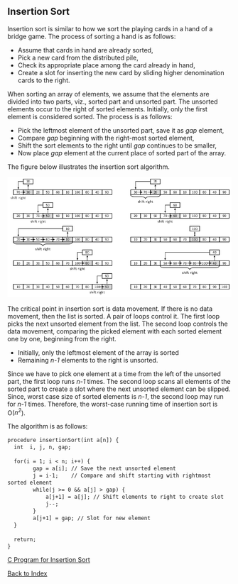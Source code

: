 ## Insertion Sort

Insertion sort is similar to how we sort the playing cards in a hand of a bridge game. The
process of sorting a hand is as follows:

- Assume that cards in hand are already sorted,
- Pick a new card from the distributed pile,
- Check its appropriate place among the card already in hand,
- Create a slot for inserting the new card by sliding higher denomination cards to the right.

When sorting an array of elements, we assume that the elements are divided into two
parts, viz., sorted part and unsorted part. The unsorted elements occur to the right of sorted
elements. Initially, only the first element is considered sorted. The process is as follows:

- Pick the leftmost element of the unsorted part, save it as <i>gap</i> element,
- Compare <i>gap</i> beginning with the right-most sorted element,
- Shift the sort elements to the right until <i>gap</i> continues to be smaller, 
- Now place <i>gap</i> element at the current place of sorted part of the array.  

The figure below illustrates the insertion sort algorithm. 
<p style="align-text:center">
  <img src="../images/insertionSortExample.png">
</p>
The critical point in insertion sort is data movement. If there is no data movement, then the list is
sorted. A pair of loops control it. The first loop picks the next unsorted element from
the list. The second loop controls the data movement, comparing the picked element with each 
sorted element one by one, beginning from the right.

- Initially, only the leftmost element of the array is sorted
- Remaining <i>n-1</i> elements to the right is unsorted. 

Since we have to pick one element at a time from the left of the unsorted part, the first loop runs <i>n-1</i>
times. The second loop scans all elements of the sorted part to create a slot where the next unsorted
element can be slipped. Since, worst case size of sorted elements is <i>n-1</i>, the second loop
may run for <i>n-1</i> times. Therefore, the worst-case running time of insertion sort is 
O(<i>n<sup>2</sup></i>).

The algorithm is as follows:

```
procedure insertionSort(int a[n]) {
  int  i, j, n, gap;

  for(i = 1; i < n; i++) {
        gap = a[i]; // Save the next unsorted element
        j = i-1;    // Compare and shift starting with rightmost sorted element
        while(j >= 0 && a[j] > gap) {
            a[j+1] = a[j]; // Shift elements to right to create slot 
            j--;
        }
        a[j+1] = gap; // Slot for new element
  } 
 
  return;
}
```

[C Program for Insertion Sort](../CODES/InsertionSort/index.md)

[Back to Index](../index.md)
